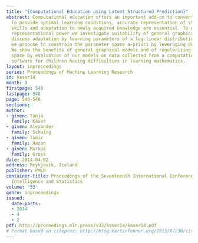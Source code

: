 ```yaml
---
title: "{Computational Education using Latent Structured Prediction}"
abstract: Computational education offers an important add-on to conventional teaching.
  To provide optimal learning conditions, accurate representation of students’ current
  skills and adaptation to newly acquired knowledge are essential. To obtain sufficient
  representational power we investigate suitability of general graphical models and
  discuss adaptation by learning parameters of a log-linear distribution. For interpretability
  we propose to constrain the parameter space a-priori by leveraging domain knowledge.
  We show the benefits of general graphical models and of regularizing the parameter
  space by evaluation of our models on data collected from a computational education
  software for children having difficulties in learning mathematics.
layout: inproceedings
series: Proceedings of Machine Learning Research
id: kaser14
month: 0
firstpage: 540
lastpage: 548
page: 540-548
sections: 
author:
- given: Tanja
  family: Käser
- given: Alexander
  family: Schwing
- given: Tamir
  family: Hazan
- given: Markus
  family: Gross
date: 2014-04-02
address: Reykjavik, Iceland
publisher: PMLR
container-title: Proceedings of the Seventeenth International Conference on Artificial
  Intelligence and Statistics
volume: '33'
genre: inproceedings
issued:
  date-parts:
  - 2014
  - 4
  - 2
pdf: http://proceedings.mlr.press/v33/kaser14/kaser14.pdf
# Format based on citeproc: http://blog.martinfenner.org/2013/07/30/citeproc-yaml-for-bibliographies/
---
```

